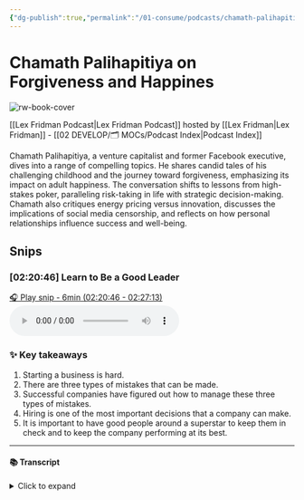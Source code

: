 ```yaml
---
{"dg-publish":true,"permalink":"/01-consume/podcasts/chamath-palihapitiya-on-forgiveness-and-happines/","title":"Morgan Fallon on Storytelling","tags":["podcasts"]}
---
```


# Chamath Palihapitiya on Forgiveness and Happines

![rw-book-cover](https://images.weserv.nl/?url=https%3A%2F%2Flexfridman.com%2Fwordpress%2Fwp-content%2Fuploads%2Fpowerpress%2Fartwork_3000-230.png&w=300&h=300)

[[Lex Fridman Podcast\|Lex Fridman Podcast]] hosted by [[Lex Fridman\|Lex Fridman]] - [[02 DEVELOP/🗂️ MOCs/Podcast Index\|Podcast Index]]

Chamath Palihapitiya, a venture capitalist and former Facebook executive, dives into a range of compelling topics. He shares candid tales of his challenging childhood and the journey toward forgiveness, emphasizing its impact on adult happiness. The conversation shifts to lessons from high-stakes poker, paralleling risk-taking in life with strategic decision-making. Chamath also critiques energy pricing versus innovation, discusses the implications of social media censorship, and reflects on how personal relationships influence success and well-being.


## Snips


### [02:20:46] Learn to Be a Good Leader


[🎧 Play snip - 6min️ (02:20:46 - 02:27:13)](https://share.snipd.com/snip/5bf08c8f-646b-4818-b8ed-7ebd665ffea1)
<audio controls> <source src="https://media.blubrry.com/takeituneasy/content.blubrry.com/takeituneasy/lex_ai_chamath_palihapitiya.mp3#t=02:20:46,02:27:13"> </audio>




### ✨ Key takeaways
1. Starting a business is hard.
2. There are three types of mistakes that can be made.
3. Successful companies have figured out how to manage these three types of mistakes.
4. Hiring is one of the most important decisions that a company can make.
5. It is important to have good people around a superstar to keep them in check and to keep the company performing at its best.


---




#### 📚 Transcript
<details>
<summary>Click to expand</summary>
<blockquote><b>Lex Fridman</b><br/><br/>You learned from your, so after Facebook, you started social capital or what is now called social capital. What have you learned from all the successful investing you've done there about investing or about life or about running a team?</blockquote><br/><blockquote><b>Chamath Palihapitiya</b><br/><br/>I'm very loath to give advice because I think so much of it is situational. But my observation is that starting a business is really hard, any kind of business. And most people don't know what they're doing. And as a result, we make enormous mistakes. But I would summarize this, and this may be a little heterodoxical. I think there are only three kinds of mistakes because if we go back to what we said before, in the business, it's just learning. You're exploring the dark space to get to the answer faster than other people. And the mistakes that you make are three, or the three kinds of decisions, let's say. You'll hire somebody, and they're really, really, really average, but they're a really good person. Oh, yeah. And they really weren't candid with who they are, and their real personality and their morality and their ethics only exposed them over a long period of time. And then you hire somebody, and they're not that good morally, but they're highly performant. What do you do with those three things? And I think successful companies have figured out how to answer those three things, because those are the things that, in my opinion, determine success and failure.</blockquote><br/><blockquote><b>Lex Fridman</b><br/><br/>So basically hiring, and you just identified three failure cases for hiring.</blockquote><br/><blockquote><b>Chamath Palihapitiya</b><br/><br/>But very different failure cases and very complicated ones, right? Like the highly performant person who's not that great as a human being, do you keep them around? Well, a lot of people would err towards keeping that person around. What is the right answer? I don't know. It's the context of the situation. And the second one is also very tricky. About if they really turned out that they were just not candid with who they are and it took you a long time to figure out who you were? These are all mistakes of the senior person that's running this organization. I think if you can learn to manage those situations well, those are the real edge cases where you can make mistakes that are fatal to a company. That's what I've learned over 11 and a half years, honestly. Otherwise, the business of investing, I feel that it's a secret. And if you are willing to just keep chipping away, you'll peel back enough of these layers will come off and you'll see it. The scales will come off and you'll eventually see it.</blockquote><br/><blockquote><b>Lex Fridman</b><br/><br/>I really struggle with, maybe you can be my therapist for a little bit, with that first case, which you originally mentioned, because I love people. I see the good in people. I really struggle with just a mediocre performing person who's a good human being. That's a tough one.</blockquote><br/><blockquote><b>Chamath Palihapitiya</b><br/><br/>I'll let you off the hook. Yeah. I think that those are incredibly important and useful people. I think that if a company is like a body, they are like cartilage. Can you replace cartilage? Yeah. But would you if he didn't have to? No.</blockquote><br/><blockquote><b>Lex Fridman</b><br/><br/>Okay. Can I play devil's advocate? Yeah. So those folks, because of their goodness, make it okay to be mediocre. They create a culture where, well, what's important in life, which is something I agree in my personal life, is to be good to each other, to be friendly, to be good vibes, all that kind Of stuff. You know, when I was at Google, just like the good atmosphere, everyone's playing and just, it's fun, fun, right? But to me, like when I put on my hat of like having a mission and a goal, what I love to see is the superstars that shine in some way, like do something incredible. And I want everyone to also admire those superstars. And perhaps not just for the productivity's sake or performing or successful company's sake, but because that too is an incredible thing that humans are able to accomplish, which Is shine.</blockquote><br/><blockquote><b>Chamath Palihapitiya</b><br/><br/>I hear you, but that's not a decision you make, meaning you get lucky when you have those people in your company. That's not the hard part for you. The hard part is figuring out what to do with one, two, and three. Keep, demote, promote, fire. What do you do? And this is why it's all about those three buckets. I personally believe that folks in that bucket one, as long as those folks aren't more than 50 to 60% of a company, are good. And they can be managed as long as they are one to two degrees away from one of those people that you just mentioned.</blockquote><br/><blockquote><b>Lex Fridman</b><br/><br/>Yeah.</blockquote><br/><blockquote><b>Chamath Palihapitiya</b><br/><br/>Because it's easy then to drag the entire company down if they're too far away from the LeBron James, because you don't know what LeBron James looks and feels and smells. And, you know, so you need that tactile sense of what excellence looks like in front of you. A great example is if you're like, if you just go on YouTube and you search these clips of how Kobe Bryant's teammates described not Kobe, but how their own behavior, not performance, Because there was a bunch of average people that Kobe played with his whole career, but their behavior changed by being somewhat closer to him. And I think that's an important psychological thing to note for how you can do reasonably good team construction. If you're lucky enough to find those generational talents, you have to find a composition of a team that keeps them roughly close to enough of the auric. That way that group of people can continue to add value, and then you'll have courage to fire these next two groups of people. And I think the answer is to fire those two groups of people. Because no matter how good you are, that stuff just injects poison into a living organism. And that living organism will die when exposed to poison. So</blockquote>
</details>

